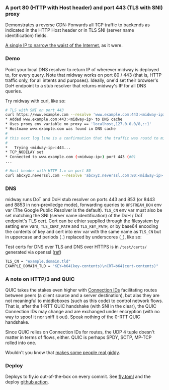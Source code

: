 ### A port 80 (HTTP with Host header) and port 443 (TLS with SNI) proxy

Demonstrates a reverse CDN: Forwards all TCP traffic to backends as indicated
in the HTTP Host header or in TLS SNI (server name identification) fields.

[A single IP to narrow the waist of the Internet](https://research.cloudflare.com/publications/Fayed2021/),
as it were.

### Demo
Point your local DNS resolver to return IP of wherever midway is deployed to,
for every query. Note that midway works on port 80 / 443 (that is, HTTP
traffic only, for all intents and purposes). Ideally, one'd set their browser's
DoH endpoint to a stub resolver that returns midway's IP for all DNS queries.

Try midway with curl, like so:

```bash
# TLS with SNI on port 443
curl https://www.example.com --resolve 'www.example.com:443:<midway-ip>' -v
* Added www.example.com:443:<midway-ip> to DNS cache
* Uses proxy env variable no_proxy == 'localhost,127.0.0.0/8,::1'
* Hostname www.example.com was found in DNS cache
#
# this next log line is a confirmation that the traffic was routd to midway:
#
*   Trying <midway-ip>:443...
* TCP_NODELAY set
* Connected to www.example.com (<midway-ip>) port 443 (#0)
...

# Host header with HTTP 1.x on port 80
curl abcxyz.neverssl.com --resolve 'abcxyz.neverssl.com:80:<midway-ip>' -v
```

### DNS
midway runs DoT and DoH stub resolver on ports 443 and 853 (or 8443 and 8853 in
non-previledge mode), forwarding queries to `UPSTREAM_DOH` env var (The Google
Public Resolver is the default). `TLS_CN` env var must also be set matching
the SNI (server name identification) of the DoH / DoT endpoint's TLS cert.
Cert can be ethier supplied through the filesystem by setting env vars,
`TLS_CERT_PATH` and `TLS_KEY_PATH`, or by base64 encoding the contents of
key and cert into env var with the same name as `TLS_CN` but in uppercase and
periods (`.`) replaced by underscores (`_`), like so:

Test certs for DNS over TLS and DNS over HTTPS is in `/test/certs/` generated
via openssl ([ref](https://github.com/denji/golang-tls))

```bash
TLS_CN = "example.domain.tld"
EXAMPLE_DOMAIN_TLD = "KEY=b64(key-contents)\nCRT=b64(cert-contents)"
```

### A note on HTTP/3 and QUIC
QUIC takes the stakes even higher with [Connection IDs](https://www.rfc-editor.org/rfc/rfc9000.html#connections)
facilitating routes between peers (a client source and a server destination),
but alas they are not meaningful to middleboxes (such as this code) to control
network flows. That is, after the 1-RTT QUIC handshake (with SNI in the clear),
the QUIC Connection IDs may change and are exchanged under encryption
(with no way to spoof it nor sniff it out). Speak nothing of the 0-RTT QUIC handshake.

Since QUIC relies on Connection IDs for routes, the UDP 4 tuple doesn't matter
in terms of flows, either. QUIC is perhaps SPDY, SCTP, MP-TCP rolled into one.

Wouldn't you know that [makes some people real giddy](https://apenwarr.ca/log/20170810).

### Deploy

Deploys to fly.io out-of-the-box on every commit. See [fly.toml](https://github.com/celzero/midway/blob/d554e82/fly.toml)
and the deploy [github action](https://github.com/celzero/midway/blob/d554e82/.github/workflows/fly.yml).

